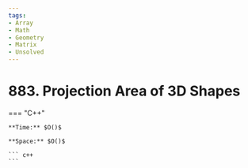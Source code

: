 ```yaml
---
tags:
- Array
- Math
- Geometry
- Matrix
- Unsolved
---
```



# 883. Projection Area of 3D Shapes

=== "C++"

    **Time:** $O()$

    **Space:** $O()$

    ``` c++
    ```